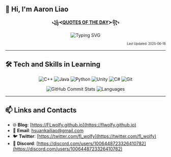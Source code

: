 ## 👋 Hi, I'm Aaron Liao

<div align="center">
  
**꧁≺[QUOTES OF THE DAY](QUOTES.txt)≻꧂**

![Typing SVG](https://readme-typing-svg.herokuapp.com?font=Fira+Code&weight=600&width=1000&&height=40&duration=800&pause=1200&color=7C5DF7&background=FFFFFF00&center=true&vCenter=true&width=600&lines=%3B%22Even%20if%20it%27s%20just%20for%20a%20moment%2C%20%3BI%20want%20to%20hold%20on%20to%20this%20warmth...%20%3Band%20never%20let%20go.%22%3B---%20Ushio%20Kofune%20%E3%80%8CSummer%20Time%20Rendering%E3%80%8D%3B%3B%22Programs%20must%20be%20written%20for%20people%20to%20read%2C%20%3Band%20only%20incidentally%20for%20machines%20to%20execute.%22%3B---%20Harold%20Abelson%20%E3%80%8CCo-author%20of%20SICP%E3%80%8D%3B;)
</div>
<p align="right">
  <sub><sub>
    Last Updated: 2025-06-18
  </sub></sub>
</p>


---

## 🛠 Tech and Skills in Learning
<div align="center">

![C++](https://img.shields.io/badge/-C++-00599C?style=flat&logo=cplusplus&logoColor=white)
![Java](https://img.shields.io/badge/-Java-007396?style=flat&logo=java&logoColor=white)
![Python](https://img.shields.io/badge/-Python-3776AB?style=flat&logo=python&logoColor=white)
![Unity](https://img.shields.io/badge/-Unity-000000?style=flat&logo=unity&logoColor=white)
![C#](https://img.shields.io/badge/-C%23-239120?style=flat&logo=csharp&logoColor=white)
![Git](https://img.shields.io/badge/-Git-F05032?style=flat&logo=git&logoColor=white)

![GitHub Commit Stats](https://github-readme-stats.vercel.app/api?username=FLwolfy&bg_color=30,8e2de2,4a00e0&title_color=ffffff&text_color=e0c3fc&icon_color=feb47b&show_icons=truecount_private=true&show_icons=true&hide_title=true&hide=prs&theme=tokyonight&card_width=300)
![Languages](https://github-readme-stats.vercel.app/api/top-langs/?username=FLwolfy&bg_color=30,e96443,904e95&title_color=fff&layout=compact&theme=tokyonight&card_width=300&langs_count=4&hide=jupyter%20notebook)


</div>

---

## 📫 Links and Contacts

- 🌐 **Blog**: [https://FLwolfy.github.io](https://flwolfy.github.io)
- 📧 **Email**: [hsuankailiao@gmail.com](mailto:hsuankailiao@gmail.com)
- 🐦 **Twitter**: [https://twitter.com/fl_wolfy](https://twitter.com/fl_wolfy)
- 💬 **Discord**: [https://discord.com/users/1006448723326410782](https://discord.com/users/1006448723326410782)
